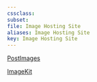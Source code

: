 ```yaml
---
cssclass:
subset:
file: Image Hosting Site
aliases: Image Hosting Site
key: Image Hosting Site
---
```


[PostImages](https://postimages.org/)


[ImageKit]()